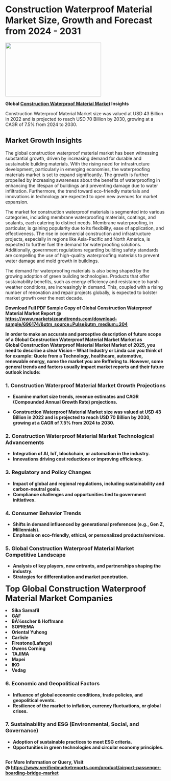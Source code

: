 <H1>Construction Waterproof Material Market Size, Growth and Forecast from 2024 - 2031</H1><img class="aligncenter size-medium wp-image-584254" src="https://thirdeyenews.in/wp-content/uploads/2024/09/Global-Market-Research-300x168.jpeg" alt="" width="300" height="168" /><p><strong>Global&nbsp;<a href="https://www.marketsizeandtrends.com/download-sample/696174/&amp;utm_source=Pulse&amp;utm_medium=204">Construction Waterproof Material Market</a> Insights</strong></p><p>Construction Waterproof Material Market size was valued at USD 43 Billion in 2022 and is projected to reach USD 70 Billion by 2030, growing at a CAGR of 7.5% from 2024 to 2030.</p><p><h2>Market Growth Insights</h2> <p>The global construction waterproof material market has been witnessing substantial growth, driven by increasing demand for durable and sustainable building materials. With the rising need for infrastructure development, particularly in emerging economies, the waterproofing materials market is set to expand significantly. The growth is further propelled by increasing awareness about the benefits of waterproofing in enhancing the lifespan of buildings and preventing damage due to water infiltration. Furthermore, the trend toward eco-friendly materials and innovations in technology are expected to open new avenues for market expansion.</p> <p><strong></strong></p> <p>The market for construction waterproof materials is segmented into various categories, including membrane waterproofing materials, coatings, and sealants, each catering to distinct needs. Membrane waterproofing, in particular, is gaining popularity due to its flexibility, ease of application, and effectiveness. The rise in commercial construction and infrastructure projects, especially in regions like Asia-Pacific and North America, is expected to further fuel the demand for waterproofing solutions. Additionally, government regulations regarding building safety standards are compelling the use of high-quality waterproofing materials to prevent water damage and mold growth in buildings.</p> <p>The demand for waterproofing materials is also being shaped by the growing adoption of green building technologies. Products that offer sustainability benefits, such as energy efficiency and resistance to harsh weather conditions, are increasingly in demand. This, coupled with a rising number of renovation and repair projects globally, is expected to bolster market growth over the next decade.</p> <p><strong></p><p><span class=""><strong>Download Full PDF Sample Copy of Global Construction Waterproof Material Market Report</strong> @ <a href="https://www.marketsizeandtrends.com/download-sample/696174/&amp;utm_source=Pulse&amp;utm_medium=204" target="_blank">https://www.marketsizeandtrends.com/download-sample/696174/&amp;utm_source=Pulse&amp;utm_medium=204</a></span></p><p>In order to make an accurate and perceptive description of future scope of a Global&nbsp;Construction Waterproof Material Market Market as Global&nbsp;Construction Waterproof Material Market Market of 2025, you need to describe a clear Vision &ndash; What Industry or Linda can you think of for example: Quote from a Technology, healthcare, automotive, renewable energy, name the market you are Reffering to. However, some general trends and factors usually impact market reports and their future outlook include:</p><h3>1.&nbsp;<strong>Construction Waterproof Material Market Growth Projections</strong></h3><ul><li>Examine market size trends, revenue estimates and CAGR (Compounded Annual Growth Rate) projections.</li><li><p>Construction Waterproof Material Market size was valued at USD 43 Billion in 2022 and is projected to reach USD 70 Billion by 2030, growing at a CAGR of 7.5% from 2024 to 2030.</p></li></ul><h3>2.&nbsp;<strong>Construction Waterproof Material Market Technological Advancements</strong></h3><ul><li>Integration of AI, IoT, blockchain, or automation in the industry.</li><li>Innovations driving cost reductions or improving efficiency.</li></ul><h3>3.&nbsp;<strong>Regulatory and Policy Changes</strong></h3><ul><li>Impact of global and regional regulations, including sustainability and carbon-neutral goals.</li><li>Compliance challenges and opportunities tied to government initiatives.</li></ul><h3>4.&nbsp;<strong>Consumer Behavior Trends</strong></h3><ul><li>Shifts in demand influenced by generational preferences (e.g., Gen Z, Millennials).</li><li>Emphasis on eco-friendly, ethical, or personalized products/services.</li></ul><h3>5.&nbsp;<strong>Global Construction Waterproof Material Market Competitive Landscape</strong></h3><ul><li>Analysis of key players, new entrants, and partnerships shaping the industry.</li><li>Strategies for differentiation and market penetration.</li></ul><p data-pm-slice="1 1 []"><span style="color: inherit; font-family: inherit; font-size: 25px;">Top Global Construction Waterproof Material Market Companies</span></p><div class="" data-test-id=""><p><li>Sika Sarnafil</li><li> GAF</li><li> BÃ¼sscher & Hoffmann</li><li> SOPREMA</li><li> Oriental Yuhong</li><li> Carlisle</li><li> Firestone(Lafarge)</li><li> Owens Corning</li><li> TAJIMA</li><li> Mapei</li><li> IKO</li><li> Vedag</li></p></div><h3>6.&nbsp;<strong>Economic and Geopolitical Factors</strong></h3><ul><li>Influence of global economic conditions, trade policies, and geopolitical events.</li><li>Resilience of the market to inflation, currency fluctuations, or global crises.</li></ul><h3>7.&nbsp;<strong>Sustainability and ESG (Environmental, Social, and Governance)</strong></h3><ul><li>Adoption of sustainable practices to meet ESG criteria.</li><li>Opportunities in green technologies and circular economy principles.</li></ul><h2><strong style="font-size: 14px;">For More Information or Query, Visit @&nbsp;</strong><a style="background-color: #ffffff; font-size: 14px;" href="https://www.marketsizeandtrends.com/report/construction-waterproof-material-market/" target="_blank">https://www.verifiedmarketreports.com/product/airport-passenger-boarding-bridge-market</a></h2>
